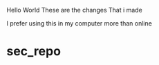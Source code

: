 Hello World
These are the changes
That i made

I prefer using this in my computer more than online

# sec_repo
